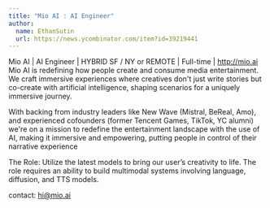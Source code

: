 ```yaml
---
title: "Mio AI : AI Engineer"
author:
  name: EthanSutin
  url: https://news.ycombinator.com/item?id=39219441
---
```

Mio AI | AI Engineer | HYBRID SF &#x2F; NY or REMOTE | Full-time | <a href="http:&#x2F;&#x2F;mio.ai" rel="nofollow">http:&#x2F;&#x2F;mio.ai</a>
Mio AI is redefining how people create and consume media entertainment. We craft immersive experiences where creatives don&#x27;t just write stories but co-create with artificial intelligence, shaping scenarios for a uniquely immersive journey.

With backing from industry leaders like New Wave (Mistral, BeReal, Amo), and experienced cofounders (former Tencent Games, TikTok, YC alumni) we&#x27;re on a mission to redefine the entertainment landscape with the use of AI, making it immersive and empowering, putting people in control of their narrative experience

The Role:
Utilize the latest models to bring our user’s creativity to life. The role requires an ability to build multimodal systems involving language, diffusion, and TTS models.

contact: hi@mio.ai
